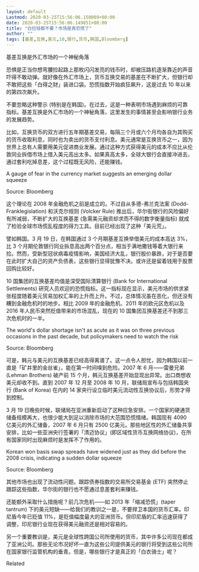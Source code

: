 ```yaml
---
layout: default
Lastmod: 2020-03-25T15:56:06.150009+00:00
date: 2020-03-25T15:56:06.149851+00:00
title: "白捡钱都不要？市场是真恐慌了"
author: ""
tags: [基差,互换,美元,10,银行,货币,韩国,Bloomberg]
---
```


基差互换是外汇市场的一个神秘角落

恐惧是正当你想弯腰捡起路上那枚闪闪发亮的钱币时，却被压路机逐渐靠近的声音吓得不敢动弹。就好像在外汇市场上，货币互换交易的基差在不断扩大，但银行却不敢把这些「白得之财」装进口袋。恐慌指数开始疯狂飙升，这是过去 10 年以来的第四次飙升。

不要忽略这种警示 (特别是在韩国)。在过去，这是一种表明市场遇到麻烦的可靠指标。基差互换是外汇市场的一个神秘角落，这里发生的事情甚至会影响银行业务的发展趋势。

比如，互换货币的双方进行五年期基差交易，每隔三个月或六个月均各自为其购买的货币收取利息，同时也为卖出的货币支付利息。美元通常是互换货币之一，因为世界上总有人需要用美元促进商业发展。通过这种方式获得美元的成本不应比从伦敦同业拆借市场上借入美元高出太多。如果真高太多，全球大银行会直接冲进去，通过套利吃掉息差，这个过程既无风险，还能赚钱。

A gauge of fear in the currency market suggests an emerging dollar squeeze

Source: Bloomberg

这个理论在 2008 年金融危机之前是成立的。不过自从多德-弗兰克法案 (Dodd-Franklegislation) 和沃克尔规则 (Volcker Rule) 推出后，华尔街银行的风险偏好有所减弱，不断扩大的互换基差 (急需美元融资却求而不得的数字衡量指标) 就成了检验全球市场慌乱程度的得力工具。目前已经出现了这种「美元荒」。

譬如韩国。3 月 19 日，在韩国通过 3 个月期基差互换举借美元的成本高达 3%，比 3 个月期伦敦银行同业拆息高出两个百分点，相当于满地撒钱等着大银行来捡。然而，受新型冠状病毒疫情影响，美国经济大乱，银行股价暴跌，对于是否要在此时扩大自己的资产负债表，这些银行显得犹豫不决。或许还是留着钱用于股票回购比较好。

10 国集团的互换基差均值是深受国际清算银行 (Bank for International Settlements) 研究人员欢迎的恐慌指标。这一指标现在显示，美元市场的供求紧张程度随着美元贸易加权汇率的上升而上升。不过，总体情况虽在恶化，但还没有糟到金融危机时的地步。相比 2009 年的金融危机、2011 年的欧元区危机以及 2016 年人民币突然贬值带来的市场混乱，现在的 10 国集团互换基差还不到那三次危机时的一半。

The world's dollar shortage isn't as acute as it was on three previous occasions in the past decade, but policymakers need to watch the risk

Source: Bloomberg

可是，韩元与美元的互换基差已经高得离谱了。这一点令人担忧，因为韩国以前一直是「矿井里的金丝雀」，能在第一时间嗅到危险。2007 年 6 月——雷曼兄弟 (Lehman Brothers) 破产前 15 个月，韩元互换基差开始显现出异常。出口商想收美元却收不到。直到 2007 年 12 月至 2008 年 10 月，联储局宣布与包括韩国央行 (Bank of Korea) 在内的 14 家央行设立临时美元流动性互换协议后，形势才得到控制。

3 月 19 日晚些时候，联储局在亚洲重新启动了这种应急安排。一个国家的硬通货储备规模再大，也很少能大到足以消除市场的大范围恐慌情绪。韩国现有 4090 亿美元的外汇储备，2007 年 6 月只有 2500 亿美元。那些地区性的外汇储备共享安排，比如一些亚洲央行签署的「清迈协议」(即区域性货币互换网络协议)，在所有国家同时出现麻烦时是发挥不了作用的。

Korean won basis swap spreads have widened just as they did before the 2008 crisis, indicating a sudden dollar squeeze

Source: Bloomberg

其他市场也出现了流动性问题。跟踪债券指数的交易所交易基金 (ETF) 突然停止跟踪这些指数，华尔街的银行也不愿通过息差套利来赚钱。

还能额外采取什么措施呢？前几次危机——如 2013 年「缩减恐慌」(taper tantrum) 下的美元短缺——给我们的教训之一是，不要捍卫本国的货币汇率。印尼盾今年已贬值 11%，是贬值幅度最大的亚洲货币。但印尼盾的汇率迅速获得了调整，印尼银行业现在获得美元融资还是相对容易的。

另一个重要教训是，美元是全球性跨国公司所使用的货币，其中许多公司现在都成了亚洲公司。那些无论市况好坏一直为这些公司提供美元的银行将受到这些公司所在国家银行监管机构的垂青。但是，哪些银行才是真正的「白衣骑士」呢？

Related

